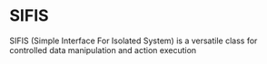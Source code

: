 # SIFIS
SIFIS (Simple Interface For Isolated System) is a versatile class for controlled data manipulation and action execution
